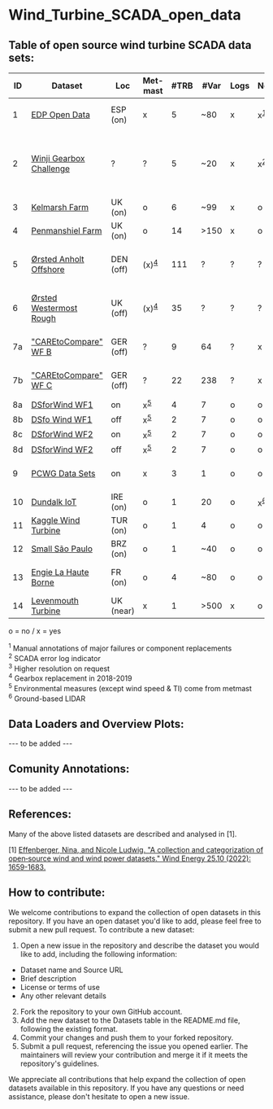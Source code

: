 # Wind_Turbine_SCADA_open_data


## Table of open source wind turbine SCADA data sets:

|ID| Dataset                                                                                                        |Loc       |Met-<br>mast  |#TRB   |#Var   |Logs   |Notes           |&Delta;t   |&sum;t        |Ref | Remarks/<br>License  |
|- |-                                                                                                               |-              |-       |-      |-      |-      |-                     |-          |-             | -  |-                 |
|1 | [EDP Open Data](https://www.edp.com/en/innovation/open-data)                                          |ESP (on)       |x       | 5     |~80    | x     | x<sup>[1](#fn1)</sup>| 10min     | 2y |  - |  Need to register & log-in to the platform|
|2 | [Winji Gearbox Challenge](https://www.wedowind.ch/blog/winji-register)                       |?              |?       | 5     |~20    | x     | x<sup>[2](#fn2)</sup>| 10min     | 3y |  - |  Need to register & no other application allowed without consent from WinJi AG | 
|3 | [Kelmarsh Farm](https://zenodo.org/record/5841834#.YgpBQ_so-V7)                                      |UK (on)        |o       | 6     |~99     | x     | o                    | 10min<sup>[3](#fn3)</sup>     | 5y|  - | [farm info](https://www.thewindpower.net/windfarm_en_17507_kelmarsh.php)|
|4 | [Penmanshiel Farm](https://zenodo.org/record/5946808#.YgpAmvso-V5)                                   |UK (on)        |o       |14     |>150     | x     | o                   | 10min<sup>[3](#fn3)</sup>     | 5y|  - | [farm info](https://www.thewindpower.net/windfarm_en_23147_penmanshiel.php) |
|5 | [Ørsted Anholt Offshore](https://orsted.com/en/our-business/offshore-wind/offshore-operational-data) |DEN (off)  |(x)<sup>[4](#fn4)</sup>       | 111  | ?     | ?     | ?                    | 10min     | 2y           |  - | application/NDA required; wave buoy data; [farm info](https://www.thewindpower.net/windfarm_en_10687_anholt.php) |
|6 | [Ørsted Westermost Rough](https://orsted.com/en/our-business/offshore-wind/offshore-operational-data)|UK (off)       |(x)<sup>[4](#fn4)</sup>       | 35   | ?     | ?     | ?                    | 10min     | 2y           |  - | application/NDA required; wave buoy data; [farm info](https://www.thewindpower.net/windfarm_en_21826_westermost-rough.php) | 
|7a| ["CAREtoCompare" WF B](https://data.niaid.nih.gov/resources?id=zenodo_10958774)                              |GER (off)  |?       | 9    |  64| ?     | x                    | 10min     | 2y           |  - | data normalized for anonymization |
|7b| ["CAREtoCompare" WF C](https://data.niaid.nih.gov/resources?id=zenodo_10958774)                              |GER (off)  |?       | 22   | 238| ?     | x                  | 10min     | 2y          |  - | data normalized for anonymization |
|8a | [DSforWind WF1](https://zenodo.org/records/5516552)                                          |on        |x<sup>[5](#fn6)</sup>| 4     | 7     | o     | o      | 10min     | 1y           |  - | - |
|8b | [DSfo Wind WF1](https://zenodo.org/records/5516552)                                         |off       |x<sup>[5](#fn6)</sup>| 2     | 7     | o     | o      | 10min     | 1y           |  - | - | 
|8c | [DSforWind WF2](https://zenodo.org/records/5516554)                                          |on        |x<sup>[5](#fn6)</sup>| 2     | 7     | o     | o      | 10min     | 1y           |  - | - | 
|8d | [DSforWind WF2](https://zenodo.org/records/5516554)                                         |off       |x<sup>[5](#fn6)</sup>| 2     | 7     | o     | o      | 10min     | 1y           |  - | - | 
|9 | [PCWG Data Sets](https://pcwg.org/)                                                |on        |x       | 3     | 1     | o     | o                   | 10min         | o       |  - | includes Lidar wind speed measurements |
|10| [Dundalk IoT](https://data.mendeley.com/datasets/tm988rs48k/2)        |IRE (on)   |o       | 1     | 20   | o     | x<sup>[6](#fn6)</sup>| 10min     | 14y          |  - | Urban terrain |
|11| [Kaggle Wind Turbine](https://www.kaggle.com/berkerisen/wind-turbine-scada-dataset)             |TUR (on)    |o       | 1     | 4     | o     | o                    | 10min     | 1y|  - | - | 
|12| [Small São Paulo](https://zenodo.org/records/7348454)                                       |BRZ (on)|o       | 1     | ~40   | o     | o                        | 1min      | 5y|  - | Small, urban turbine | 
|13| [Engie La Haute Borne](https://opendata-renewables.engie.com/)                                     |FR (on)        |o       | 4     |~80    | o     | o                    | 10min     | 8y| -  |  Not available anymore; [farm info](https://www.thewindpower.net/windfarm_en_3354_la-haute-borne-vaudeville-le-haut.php) |
|14| [Levenmouth Turbine](https://pod.ore.catapult.org.uk/data-collection/ldt-turbine-scada-10min)    |UK (near)  |x       | 1     | >500  | x     | o                        | 10min/1sec| 3y|  - | Not for free (~2000 £) |

o = no / x = yes

<div id="fn1"><sup>1</sup> Manual annotations of major failures or component replacements </div>
<div id="fn2"><sup>2</sup> SCADA error log indicator</div>
<div id="fn3"><sup>3</sup> Higher resolution on request</div>
<div id="fn4"><sup>4</sup> Gearbox replacement in 2018-2019 </div>
<div id="fn5"><sup>5</sup> Environmental measures (except wind speed & TI) come from metmast </div>
<div id="fn6"><sup>6</sup> Ground-based LIDAR</div>

## Data Loaders and Overview Plots:
--- to be added ---

## Comunity Annotations:
--- to be added ---

## References:
Many of the above listed datasets are described and analysed in [1].

[1] [Effenberger, Nina, and Nicole Ludwig. "A collection and categorization of open‐source wind and wind power datasets." Wind Energy 25.10 (2022): 1659-1683.](https://onlinelibrary.wiley.com/doi/full/10.1002/we.2766)

## How to contribute:
We welcome contributions to expand the collection of open datasets in this repository. If you have an open dataset you'd like to add, please feel free to submit a new pull request.
To contribute a new dataset:

1. Open a new issue in the repository and describe the dataset you would like to add, including the following information:
- Dataset name and Source URL
- Brief description
- License or terms of use
- Any other relevant details


2. Fork the repository to your own GitHub account.
3. Add the new dataset to the Datasets table in the README.md file, following the existing format.
4. Commit your changes and push them to your forked repository.
5. Submit a pull request, referencing the issue you opened earlier. The maintainers will review your contribution and merge it if it meets the repository's guidelines.

We appreciate all contributions that help expand the collection of open datasets available in this repository. If you have any questions or need assistance, please don't hesitate to open a new issue.
